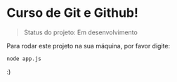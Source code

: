 <h1>Curso de Git e Github!</h1>

> Status do projeto: Em desenvolvimento

Para rodar este projeto na sua máquina, por favor digite:

```
node app.js
```
:)